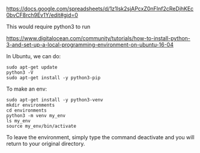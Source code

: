 https://docs.google.com/spreadsheets/d/1z1lsk2sjAPcxZ0nFInf2cReDjhKEc0bvCF8rch9Ev1Y/edit#gid=0

This would require python3 to run

https://www.digitalocean.com/community/tutorials/how-to-install-python-3-and-set-up-a-local-programming-environment-on-ubuntu-16-04

In Ubuntu, we can do:
```
sudo apt-get update
python3 -V
sudo apt-get install -y python3-pip
```
To make an env:
```
sudo apt-get install -y python3-venv
mkdir environments
cd environments
python3 -m venv my_env
ls my_env
source my_env/bin/activate
```
To leave the environment, simply type the command deactivate and you will return to your original directory.
